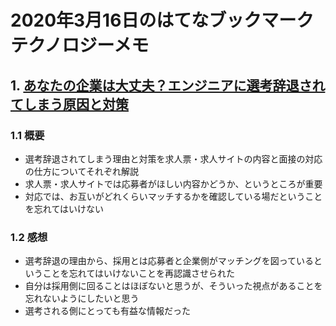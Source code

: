 # 2020年3月16日のはてなブックマークテクノロジーメモ

## 1. [あなたの企業は大丈夫？エンジニアに選考辞退されてしまう原因と対策](https://paiza.hatenablog.com/entry/2020/03/13/%E3%81%82%E3%81%AA%E3%81%9F%E3%81%AE%E4%BC%81%E6%A5%AD%E3%81%AF%E5%A4%A7%E4%B8%88%E5%A4%AB%EF%BC%9F%E3%82%A8%E3%83%B3%E3%82%B8%E3%83%8B%E3%82%A2%E3%81%AB%E9%81%B8%E8%80%83%E8%BE%9E%E9%80%80%E3%81%95)

### 1.1 概要

- 選考辞退されてしまう理由と対策を求人票・求人サイトの内容と面接の対応の仕方についてそれぞれ解説
- 求人票・求人サイトでは応募者がほしい内容かどうか、というところが重要
- 対応では、お互いがどれくらいマッチするかを確認している場だということを忘れてはいけない

### 1.2 感想

- 選考辞退の理由から、採用とは応募者と企業側がマッチングを図っているということを忘れてはいけないことを再認識させられた
- 自分は採用側に回ることはほぼないと思うが、そういった視点があることを忘れないようにしたいと思う
- 選考される側にとっても有益な情報だった
